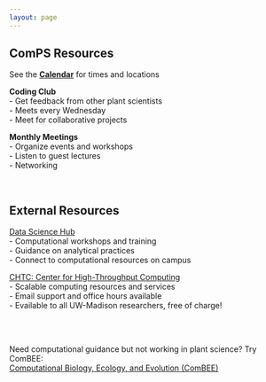 ```yaml
---
layout: page
---
```


## ComPS Resources  
See the **[Calendar](https://uw-madison-comps.github.io/calendar)** for times and locations

**Coding Club**  
    - Get feedback from other plant scientists  
    - Meets every Wednesday  
    - Meet for collaborative projects  
 
**Monthly Meetings**  
    - Organize events and workshops  
    - Listen to guest lectures  
    - Networking    

 <br>
 
## External Resources

[Data Science Hub](https://datascience.wisc.edu/)  
    - Computational workshops and training  
    - Guidance on analytical practices  
    - Connect to computational resources on campus  
 
[CHTC: Center for High-Throughput Computing](http://chtc.cs.wisc.edu/check-quota.shtml)  
    - Scalable computing resources and services  
    - Email support and office hours available  
    - Evailable to all UW-Madison researchers, free of charge!  

<br>
<br>

Need computational guidance but not working in plant science? Try ComBEE:      
[Computational Biology, Ecology, and Evolution (ComBEE)](https://combee-uw-madison.github.io/studyGroup/) 

